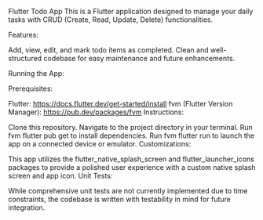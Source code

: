 Flutter Todo App
This is a Flutter application designed to manage your daily tasks with CRUD (Create, Read, Update, Delete) functionalities.

Features:

Add, view, edit, and mark todo items as completed.
Clean and well-structured codebase for easy maintenance and future enhancements.

Running the App:

Prerequisites:

Flutter: https://docs.flutter.dev/get-started/install
fvm (Flutter Version Manager): https://pub.dev/packages/fvm
Instructions:

Clone this repository.
Navigate to the project directory in your terminal.
Run fvm flutter pub get to install dependencies.
Run fvm flutter run to launch the app on a connected device or emulator.
Customizations:

This app utilizes the flutter_native_splash_screen and flutter_launcher_icons packages to provide a polished user experience with a custom native splash screen and app icon.
Unit Tests:

While comprehensive unit tests are not currently implemented due to time constraints, the codebase is written with testability in mind for future integration.

